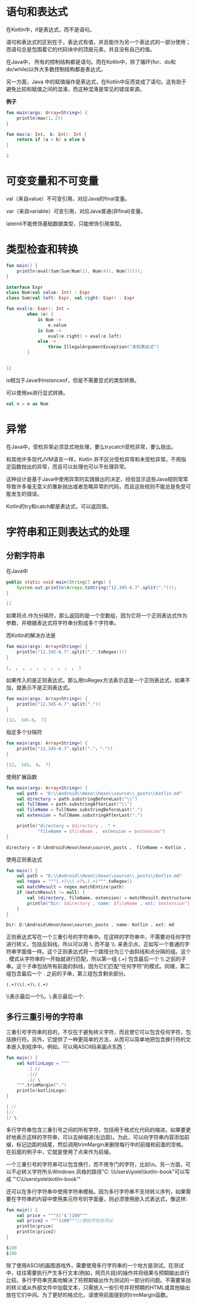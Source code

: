 # 语句和表达式

在Kotlin中，if是表达式，而不是语句。

语句和表达式的区别在于，表达式有值，并且能作为另一个表达式的一部分使用；而语句总是包围着它的代码块中的顶层元素，并且没有自己的值。

在Java中， 所有的控制结构都是语句。而在Kotlin中，除了循环(for、do和do/while)以外大多数控制结构都是表达式。

另一方面，Java 中的赋值操作是表达式，在Kotlin中反而变成了语句。这有助于避免比较和赋值之间的混淆，而这种混淆是常见的错误来源。

**例子**

```kotlin
fun main(args: Array<String>) {
    println(max(1，2))
}

fun max(a: Int， b: Int): Int {
    return if (a > b) a else b
}

2
```

# 可变变量和不可变量

val（来自value）不可变引用，对应Java的final变量。

var（来自variable）可变引用，对应Java普通(非final)变量。

lateinit不能修饰基础数据类型，只能修饰引用类型。

# 类型检查和转换

```kotlin
fun main() {
    println(eval(Sum(Sum(Num(1), Num(4)), Num(7))));
}

interface Expr
class Num(val value: Int) : Expr
class Sum(val left: Expr, val right: Expr) : Expr

fun eval(e: Expr): Int =
        when (e) {
            is Num ->
                e.value
            is Sum ->
                eval(e.right) + eval(e.left)
            else ->
                throw IllegalArgumentException("未知表达式")
        }


12
```

is相当于Java中instanceof，但是不需要显式的类型转换。

可以使用as进行显式转换。

```kotlin
val n = e as Num
```

# 异常

在Java中，受检异常必须显式地处理，要么trycatch受检异常，要么抛出。

和其他许多现代JVM语言一样，Kotlin 并不区分受检异常和未受检异常。不用指定函数抛出的异常，而且可以处理也可以不处理异常。

这种设计是基于Java中使用异常的实践做出的决定，经验显示这些Java规则常常导致许多毫无意义的重新抛出或者忽略异常的代码，而且这些规则不能总是免受可能发生的错误。

Kotlin的try和catch都是表达式，可以返回值。

# 字符串和正则表达式的处理

## 分割字符串

在Java中

```java
public static void main(String[] args) {
    System.out.println(Arrays.toString("12.345-6.7".split(".")));
}

[]
```

如果将点.作为分隔符，那么返回的是一个空数组，因为它将一个正则表达式作为参数，并根据表达式将字符串分割成多个字符串。

而Kotlin的解决办法是

```kotlin
fun main(args: Array<String>) {
    println("12.345-6.7".split(".".toRegex()))
}

[， ， ， ， ， ， ， ， ， ， ]
```

如果传入的是正则表达式，那么用toRegex方法表示这是一个正则表达式，如果不加，就表示不是正则表达式。

```kotlin
fun main(args: Array<String>) {
    println("12.345-6.7".split("."))
}

[12， 345-6， 7]
```

指定多个分隔符

```kotlin
fun main(args: Array<String>) {
    println("12.345-6.7".split("."，"-"))
}

[12， 345， 6， 7]
```

使用扩展函数

```kotlin
fun main(args: Array<String>) {
    val path = "D:\\Android\\Hexo\\hexo\\source\\_posts\\Kotlin.md"
    val directory = path.substringBeforeLast("\\")
    val fullName = path.substringAfterLast("\\")
    val fileName = fullName.substringBeforeLast(".")
    val extension = fullName.substringAfterLast(".")

    println("directory = $directory ， " +
            "fileName = $fileName ， extension = $extension")
}

directory = D:\Android\Hexo\hexo\source\_posts ， fileName = Kotlin ， extension = md
```

使用正则表达式

```kotlin
fun main() {
    val path = "D:\\Android\\Hexo\\hexo\\source\\_posts\\Kotlin.md"
    val regex = """(.+)\\(.+)\.(.+)""".toRegex()
    val matchResult = regex.matchEntire(path)
    if (matchResult != null) {
        val (directory, fileName, extension) = matchResult.destructured
        println("Dir: $directory , name: $fileName , ext: $extension")
    }
}

Dir: D:\Android\Hexo\hexo\source\_posts , name: Kotlin , ext: md
```

正则表达式写在一个三重引号的字符串中。在这样的字符串中，不需要对任何字符进行转义，包括反斜线，所以可以用 \\. 而不是 \\\\. 来表示点，正如写一个普通的字符串字面值一样。这个正则表达式将一个路径分为三个由斜线和点分隔的组。这个 . 模式从字符串的一开始就进行匹配，所以第一组 (.+) 包含最后一个 \\\\ 之前的子串。这个子串包括所有前面的斜线，因为它们匹配“任何字符”的模式。同理，第二组包含最后一个 . 之前的子串，第三组包含剩余部分。

```
(.+)\\(.+)\.(.+)
```

\\\\表示最后一个\\\\，\\.表示最后一个.

## 多行三重引号的字符串

三重引号字符串的目的，不仅在于避免转义字符，而且使它可以包含任何字符，包括换行符。另外，它提供了一种更简单的方法，从而可以简单地把包含换行符的文本嵌入到程序中。例如，可以用ASCII码来画点东西：

```kotlin
fun main() {
    val kotlinLogo = """
        .| //
        .|//
        .|/ \
    """.trimMargin(".")
    println(kotlinLogo)
}

| //
|//
|/ \
```

多行字符串包含三重引号之间的所有字符，包括用于格式化代码的缩进。如果要更好地表示这样的字符串，可以去掉缩进(左边距)。为此，可以向字符串内容添加前缀，标记边距的结尾，然后调用trimMargin来删除每行中的前缀和前面的空格。在前面的例子中，它就是使用了点来作为前缀。

一个三重引号的字符串可以包含换行，而不用专门的字符，比如\n。另一方面，可以不必转义字符所头Windows 风格的路径"C: \\\\Users\\\yole\\\kotlin-book"可以写成 ”'C\Users\yole\kotlin-book'"

还可以在多行字符串中使用字符串模板。因为多行字符串不支持转义序列，如果需要在字符串的内容中使用美元符号的字面量，则必须使用嵌入式表达式，像这样: 

```kotlin
fun main() {
    val price = """${'$'}100"""
    val price2 = """$100"""//貌似不加也可以
    println(price)
    println(price2)
}

$100
$100
```

除了使用ASCII的画图游戏外，需要使用多行字符串的一个地方是测试。在测试中，往往需要执行产生多行文本(例如，网页片段)的操作并将结果与预期输出进行比较。多行字符串完美地解决了将预期输出作为测试的一部分的问题。不需要笨拙的转义或从外部文件中加载文本，只需放入一些引号并将预期的HTML或其他输出放在它们中间。为了更好的格式化，请使用前面提到的trimMargin函数。